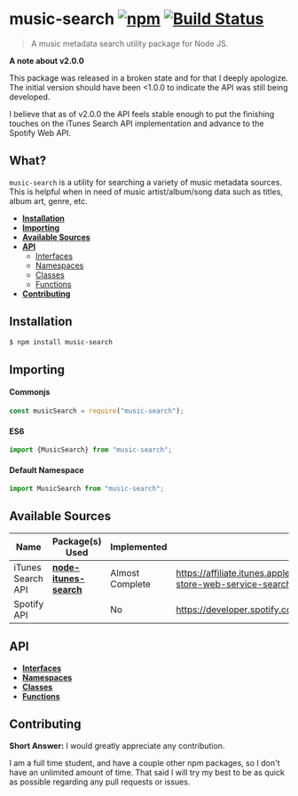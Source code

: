 # music-search [![npm](https://img.shields.io/npm/v/music-search.svg)](https://www.npmjs.com/package/music-search) [![Build Status](https://travis-ci.org/jacob-shuman/music-search.svg?branch=master)](https://travis-ci.org/jacob-shuman/music-search)

> A music metadata search utility package for Node JS.

**A note about v2.0.0**

This package was released in a broken state and for that I deeply apologize. The initial version should have been <1.0.0 to indicate the API was still being developed.

I believe that as of v2.0.0 the API feels stable enough to put the finishing touches on the iTunes Search API implementation and advance to the Spotify Web API.

## What?

`music-search` is a utility for searching a variety of music metadata sources. This is helpful when in need of music artist/album/song data such as titles, album art, genre, etc.

- [**Installation**](#installation)
- [**Importing**](#importing)
- [**Available Sources**](#sources)
- [**API**](#api)
  - [Interfaces](./docs/interfaces.md)
  - [Namespaces](./docs/namespaces.md)
  - [Classes](./docs/classes.md)
  - [Functions](./docs/functions.md)
- [**Contributing**](#contributing)

<a name="installation">

## Installation

</a>

```bash
$ npm install music-search
```

<a name="importing">

## Importing

</a>

#### Commonjs

```ts
const musicSearch = require("music-search");
```

#### ES6

```ts
import {MusicSearch} from "music-search";
```

#### Default Namespace

```ts
import MusicSearch from "music-search";
```

<a name="sources">

## Available Sources

</a>

| Name              | Package(s) Used                                                            | Implemented     | Link                                                                                            |
| ----------------- | -------------------------------------------------------------------------- | --------------- | ----------------------------------------------------------------------------------------------- |
| iTunes Search API | [**node-itunes-search**](https://www.npmjs.com/package/node-itunes-search) | Almost Complete | https://affiliate.itunes.apple.com/resources/documentation/itunes-store-web-service-search-api/ |
| Spotify API       |                                                                            | No              | https://developer.spotify.com/documentation/web-api/                                            |

<a name="api">

## API

</a>

- [**Interfaces**](./docs/interfaces.md)
- [**Namespaces**](./docs/namespaces.md)
- [**Classes**](./docs/classes.md)
- [**Functions**](./docs/functions.md)

<a name="contributing">

## Contributing

</a>

**Short Answer:** I would greatly appreciate any contribution.

I am a full time student, and have a couple other npm packages, so I don't have an unlimited amount of time.
That said I will try my best to be as quick as possible regarding any pull requests or issues.
